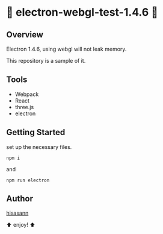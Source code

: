 :lipstick: electron-webgl-test-1.4.6 :lipstick:
===============

## Overview

Electron 1.4.6, using webgl will not leak memory.

This repository is a sample of it.

## Tools

* Webpack
* React
* three.js
* electron

## Getting Started

set up the necessary files.

    npm i

and

    npm run electron
    
## Author

[hisasann](https://github.com/hisasann)

:arrow_up: enjoy! :arrow_up:
